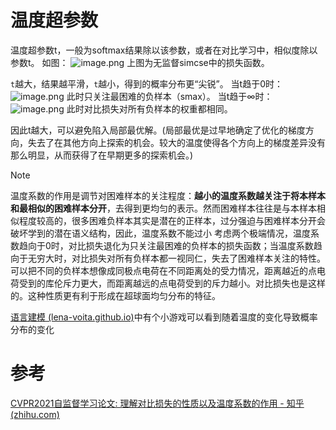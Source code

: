 # 温度超参数

温度超参数t，一般为softmax结果除以该参数，或者在对比学习中，相似度除以参数t。
如图：
![image.png](https://cdn.jsdelivr.net/gh/vllbc/img4blog//image/20240114222916.png)
上图为无监督simcse中的损失函数。

`t`越大，结果越平滑，`t`越小，得到的概率分布更“尖锐”。
当t趋于0时：
![image.png](https://cdn.jsdelivr.net/gh/vllbc/img4blog//image/20240429112421.png)
此时只关注最困难的负样本（smax）。
当t趋于∞时：
![image.png](https://cdn.jsdelivr.net/gh/vllbc/img4blog//image/20240429112449.png)
此时对比损失对所有负样本的权重都相同。

因此t越大，可以避免陷入局部最优解。(局部最优是过早地确定了优化的梯度方向，失去了在其他方向上探索的机会。较大的温度使得各个方向上的梯度差异没有那么明显，从而获得了在早期更多的探索机会。)

>[!note]
>温度系数的作用是调节对困难样本的关注程度：**越小的温度系数越关注于将本样本和最相似的困难样本分开**，去得到更均匀的表示。然而困难样本往往是与本样本相似程度较高的，很多困难负样本其实是潜在的正样本，过分强迫与困难样本分开会破坏学到的潜在语义结构，因此，温度系数不能过小
>考虑两个极端情况，温度系数趋向于0时，对比损失退化为只关注最困难的负样本的损失函数；当温度系数趋向于无穷大时，对比损失对所有负样本都一视同仁，失去了困难样本关注的特性。
>可以把不同的负样本想像成同极点电荷在不同距离处的受力情况，距离越近的点电荷受到的库伦斥力更大，而距离越远的点电荷受到的斥力越小。对比损失也是这样的。这种性质更有利于形成在超球面均匀分布的特征。
>

[语言建模 (lena-voita.github.io)](https://lena-voita.github.io/nlp_course/language_modeling.html)中有个小游戏可以看到随着温度的变化导致概率分布的变化

# 参考
[CVPR2021自监督学习论文: 理解对比损失的性质以及温度系数的作用 - 知乎 (zhihu.com)](https://zhuanlan.zhihu.com/p/357071960)
